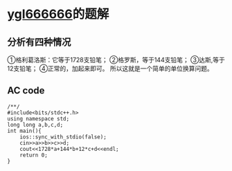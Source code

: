 # [ygl666666](https://www.luogu.org/user/197603)的题解
## 分析有四种情况
①格利葛洛斯：它等于1728支铅笔；
②格罗斯，等于144支铅笔；
③达斯,等于12支铅笔；
④正常的，加起来即可。
所以这就是一个简单的单位换算问题。
## AC code
```
/**/
#include<bits/stdc++.h>
using namespace std;
long long a,b,c,d;
int main(){
	ios::sync_with_stdio(false);
	cin>>a>>b>>c>>d;
	cout<<1728*a+144*b+12*c+d<<endl;	
	return 0;
}

```
